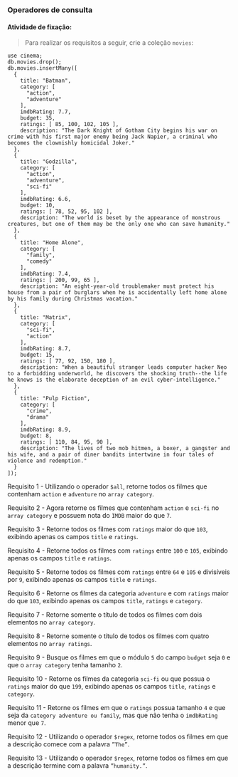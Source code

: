 ###  Operadores de consulta

####  Atividade de fixação:
> Para realizar os requisitos a seguir, crie a coleção `movies`:

```
use cinema;
db.movies.drop();
db.movies.insertMany([
  {
    title: "Batman",
    category: [
      "action",
      "adventure"
    ],
    imdbRating: 7.7,
    budget: 35,
    ratings: [ 85, 100, 102, 105 ],
    description: "The Dark Knight of Gotham City begins his war on crime with his first major enemy being Jack Napier, a criminal who becomes the clownishly homicidal Joker."
  },
  {
    title: "Godzilla",
    category: [
      "action",
      "adventure",
      "sci-fi"
    ],
    imdbRating: 6.6,
    budget: 10,
    ratings: [ 78, 52, 95, 102 ],
    description: "The world is beset by the appearance of monstrous creatures, but one of them may be the only one who can save humanity."
  },
  {
    title: "Home Alone",
    category: [
      "family",
      "comedy"
    ],
    imdbRating: 7.4,
    ratings: [ 200, 99, 65 ],
    description: "An eight-year-old troublemaker must protect his house from a pair of burglars when he is accidentally left home alone by his family during Christmas vacation."
  },
  {
    title: "Matrix",
    category: [
      "sci-fi",
      "action"
    ],
    imdbRating: 8.7,
    budget: 15,
    ratings: [ 77, 92, 150, 180 ],
    description: "When a beautiful stranger leads computer hacker Neo to a forbidding underworld, he discovers the shocking truth--the life he knows is the elaborate deception of an evil cyber-intelligence."
  },
  {
    title: "Pulp Fiction",
    category: [
      "crime",
      "drama"
    ],
    imdbRating: 8.9,
    budget: 8,
    ratings: [ 110, 84, 95, 90 ],
    description: "The lives of two mob hitmen, a boxer, a gangster and his wife, and a pair of diner bandits intertwine in four tales of violence and redemption."
  }
]);
```

Requisito 1 - Utilizando o operador `$all`, retorne todos os filmes que contenham `action` e `adventure` no `array category`.

Requisito 2 - Agora retorne os filmes que contenham `action` e `sci-fi` no `array category` e possuem nota do `IMDB` maior do que `7`.

Requisito 3 - Retorne todos os filmes com `ratings` maior do que `103`, exibindo apenas os campos `title` e `ratings`.

Requisito 4 - Retorne todos os filmes com `ratings` entre `100` e `105`, exibindo apenas os campos `title` e `ratings`.

Requisito 5 - Retorne todos os filmes com `ratings` entre `64` e `105` e divisíveis por `9`, exibindo apenas os campos `title` e `ratings`.

Requisito 6 - Retorne os filmes da categoria `adventure` e com `ratings` maior do que `103`, exibindo apenas os campos `title`, `ratings` e `category`.

Requisito 7 - Retorne somente o título de todos os filmes com dois elementos no `array category`.

Requisito 8 - Retorne somente o título de todos os filmes com quatro elementos no `array ratings`.

Requisito 9 - Busque os filmes em que o módulo `5` do campo `budget` seja `0` e que o `array category` tenha tamanho `2`.

Requisito 10 - Retorne os filmes da categoria `sci-fi` ou que possua o `ratings` maior do que `199`, exibindo apenas os campos `title`, `ratings` e `category`.

Requisito 11 - Retorne os filmes em que o `ratings` possua tamanho `4` e que seja da `category adventure ou family`, mas que não tenha o `imdbRating` menor que `7`.

Requisito 12 - Utilizando o operador `$regex`, retorne todos os filmes em que a descrição comece com a palavra `”The”`.

Requisito 13 - Utilizando o operador `$regex`, retorne todos os filmes em que a descrição termine com a palavra `”humanity.”`.


